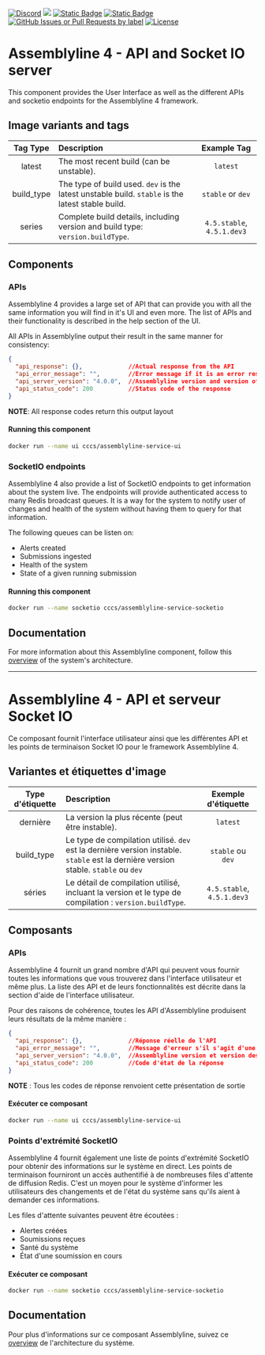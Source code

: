 [![Discord](https://img.shields.io/badge/chat-on%20discord-7289da.svg?sanitize=true)](https://discord.gg/GUAy9wErNu)
[![](https://img.shields.io/discord/908084610158714900)](https://discord.gg/GUAy9wErNu)
[![Static Badge](https://img.shields.io/badge/github-assemblyline-blue?logo=github)](https://github.com/CybercentreCanada/assemblyline)
[![Static Badge](https://img.shields.io/badge/github-assemblyline--ui-blue?logo=github)](https://github.com/CybercentreCanada/assemblyline-ui)
[![GitHub Issues or Pull Requests by label](https://img.shields.io/github/issues/CybercentreCanada/assemblyline/ui)](https://github.com/CybercentreCanada/assemblyline/issues?q=is:issue+is:open+label:ui)
[![License](https://img.shields.io/github/license/CybercentreCanada/assemblyline-ui)](./LICENCE.md)

# Assemblyline 4 - API and Socket IO server

This component provides the User Interface as well as the different APIs and socketio endpoints for the Assemblyline 4 framework.

## Image variants and tags

| **Tag Type** | **Description**                                                                                  |      **Example Tag**       |
| :----------: | :----------------------------------------------------------------------------------------------- | :------------------------: |
|    latest    | The most recent build (can be unstable).                                                         |          `latest`          |
|  build_type  | The type of build used. `dev` is the latest unstable build. `stable` is the latest stable build. |     `stable` or `dev`      |
|    series    | Complete build details, including version and build type: `version.buildType`.                   | `4.5.stable`, `4.5.1.dev3` |

## Components

### APIs

Assemblyline 4 provides a large set of API that can provide you with all the same information you will find in it's UI and even more. The list of APIs and their functionality is described in the help section of the UI.

All APIs in Assemblyline output their result in the same manner for consistency:

```json
{
  "api_response": {},             //Actual response from the API
  "api_error_message": "",        //Error message if it is an error response
  "api_server_version": "4.0.0",  //Assemblyline version and version of the different component
  "api_status_code": 200          //Status code of the response
}
```

**NOTE**: All response codes return this output layout

#### Running this component

```bash
docker run --name ui cccs/assemblyline-service-ui
```

### SocketIO endpoints

Assemblyline 4 also provide a list of SocketIO endpoints to get information about the system live. The endpoints will provide authenticated access to many Redis broadcast queues. It is a way for the system to notify user of changes and health of the system without having them to query for that information.

The following queues can be listen on:

- Alerts created
- Submissions ingested
- Health of the system
- State of a given running submission

#### Running this component

```bash
docker run --name socketio cccs/assemblyline-service-socketio
```

## Documentation

For more information about this Assemblyline component, follow this [overview](https://cybercentrecanada.github.io/assemblyline4_docs/overview/architecture/) of the system's architecture.

---

# Assemblyline 4 - API et serveur Socket IO

Ce composant fournit l'interface utilisateur ainsi que les différentes API et les points de terminaison Socket IO pour le framework Assemblyline 4.

## Variantes et étiquettes d'image

| **Type d'étiquette** | **Description**                                                                                                                    |  **Exemple d'étiquette**   |
| :------------------: | :--------------------------------------------------------------------------------------------------------------------------------- | :------------------------: |
|       dernière       | La version la plus récente (peut être instable).                                                                                   |          `latest`          |
|      build_type      | Le type de compilation utilisé. `dev` est la dernière version instable. `stable` est la dernière version stable. `stable` ou `dev` |     `stable` ou `dev`      |
|        séries        | Le détail de compilation utilisé, incluant la version et le type de compilation : `version.buildType`.                                               | `4.5.stable`, `4.5.1.dev3` |

## Composants

### APIs

Assemblyline 4 fournit un grand nombre d'API qui peuvent vous fournir toutes les informations que vous trouverez dans l'interface utilisateur et même plus. La liste des API et de leurs fonctionnalités est décrite dans la section d'aide de l'interface utilisateur.

Pour des raisons de cohérence, toutes les API d'Assemblyline produisent leurs résultats de la même manière :

```json
{
  "api_response": {},             //Réponse réelle de l'API
  "api_error_message": "",        //Message d'erreur s'il s'agit d'une réponse d'erreur
  "api_server_version": "4.0.0",  //Assemblyline version et version des différents composants
  "api_status_code": 200          //Code d'état de la réponse
}
```

**NOTE** : Tous les codes de réponse renvoient cette présentation de sortie

#### Exécuter ce composant

```bash
docker run --name ui cccs/assemblyline-service-ui
```

### Points d'extrémité SocketIO

Assemblyline 4 fournit également une liste de points d'extrémité SocketIO pour obtenir des informations sur le système en direct. Les points de terminaison fourniront un accès authentifié à de nombreuses files d'attente de diffusion Redis. C'est un moyen pour le système d'informer les utilisateurs des changements et de l'état du système sans qu'ils aient à demander ces informations.

Les files d'attente suivantes peuvent être écoutées :

- Alertes créées
- Soumissions reçues
- Santé du système
- État d'une soumission en cours

#### Exécuter ce composant

```bash
docker run --name socketio cccs/assemblyline-service-socketio
```

## Documentation

Pour plus d'informations sur ce composant Assemblyline, suivez ce [overview](https://cybercentrecanada.github.io/assemblyline4_docs/overview/architecture/) de l'architecture du système.
